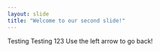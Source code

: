 ```yaml
---
layout: slide
title: "Welcome to our second slide!"
---
```

Testing Testing 123
Use the left arrow to go back!
